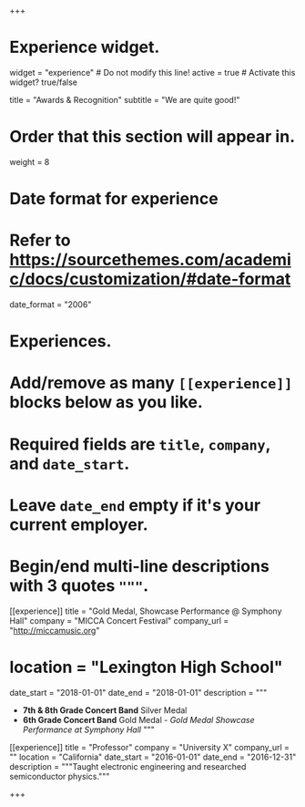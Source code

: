 +++
# Experience widget.
widget = "experience"  # Do not modify this line!
active = true  # Activate this widget? true/false

title = "Awards & Recognition"
subtitle = "We are quite good!"

# Order that this section will appear in.
weight = 8

# Date format for experience
#   Refer to https://sourcethemes.com/academic/docs/customization/#date-format
date_format = "2006"

# Experiences.
#   Add/remove as many `[[experience]]` blocks below as you like.
#   Required fields are `title`, `company`, and `date_start`.
#   Leave `date_end` empty if it's your current employer.
#   Begin/end multi-line descriptions with 3 quotes `"""`.
[[experience]]
  title = "Gold Medal, Showcase Performance @ Symphony Hall"
  company = "MICCA Concert Festival"
  company_url = "http://miccamusic.org"
# location = "Lexington High School"
  date_start = "2018-01-01"
  date_end = "2018-01-01"
  description = """

  * **7th & 8th Grade Concert Band** Silver Medal
  * **6th Grade Concert Band** Gold Medal - *Gold Medal Showcase Performance at Symphony Hall*
  """

[[experience]]
  title = "Professor"
  company = "University X"
  company_url = ""
  location = "California"
  date_start = "2016-01-01"
  date_end = "2016-12-31"
  description = """Taught electronic engineering and researched semiconductor physics."""

+++
